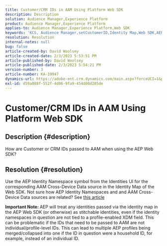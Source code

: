 ```yaml
---
title: Customer/CRM IDs in AAM Using Platform Web SDK
description: Description
solution: Audience Manager,Experience Platform
product: Audience Manager,Experience Platform
applies-to: Audience Manager,Experience Platform,Web SDK
keywords: 'KCS, Audience Manager,setCustomerID,Identity Map,Web SDK,AEP,CRM ID '
resolution: Resolution
internal-notes: null
bug: false
article-created-by: David Woolsey
article-created-date: 2/3/2023 5:53:51 PM
article-published-by: David Woolsey
article-published-date: 2/3/2023 5:54:21 PM
version-number: 3
article-number: KA-19947
dynamics-url: https://adobe-ent.crm.dynamics.com/main.aspx?forceUCI=1&pagetype=entityrecord&etn=knowledgearticle&id=3cd8ddb5-eba3-ed11-aad1-6045bd0065f9
exl-id: d59a088f-552f-4d06-9fa9-454d00d205de
---
```

# Customer/CRM IDs in AAM Using Platform Web SDK

## Description {#description}


How are Customer or CRM IDs passed to AAM when using the AEP Web SDK?


## Resolution {#resolution}


Use the AEP Identity Namespace symbol from the Identities UI for the corresponding AAM Cross-Device Data source in the Identity Map of the Web SDK. Not sure how AEP Identity Namespaces and and AAM Cross-Device Data sources are related? See [this article](https://experienceleague.adobe.com/docs/experience-cloud-kcs/kbarticles/KA-21305.html)

<b>Important Note: </b>AEP will treat any identities passed via the identity map in the AEP Web SDK (or otherwise) as stitchable identities, even if the identity namespaces in question are not tied to a profile-enabled XDM field. This can be problematic if the IDs that need to be passed to AAM are not individual/profile-level IDs. This can lead to multiple AEP profiles being merged/collapsed into one if the ID in question were a household ID, for example, instead of an individual ID.
